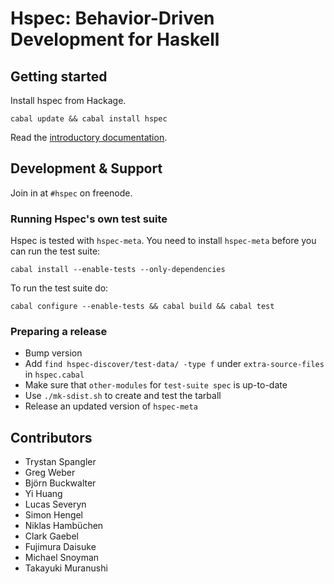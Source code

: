 # Hspec: Behavior-Driven Development for Haskell

## Getting started

Install hspec from Hackage.

    cabal update && cabal install hspec

Read the [introductory documentation](http://hspec.github.com/).

## Development & Support

Join in at `#hspec` on freenode.

### Running Hspec's own test suite

Hspec is tested with `hspec-meta`.  You need to install `hspec-meta` before you
can run the test suite:

    cabal install --enable-tests --only-dependencies

To run the test suite do:

    cabal configure --enable-tests && cabal build && cabal test

### Preparing a release

 - Bump version
 - Add `find hspec-discover/test-data/ -type f` under `extra-source-files` in
   `hspec.cabal`
 - Make sure that `other-modules` for `test-suite spec` is up-to-date
 - Use `./mk-sdist.sh` to create and test the tarball
 - Release an updated version of `hspec-meta`

## Contributors

 * Trystan Spangler
 * Greg Weber
 * Björn Buckwalter
 * Yi Huang
 * Lucas Severyn
 * Simon Hengel
 * Niklas Hambüchen
 * Clark Gaebel
 * Fujimura Daisuke
 * Michael Snoyman
 * Takayuki Muranushi
